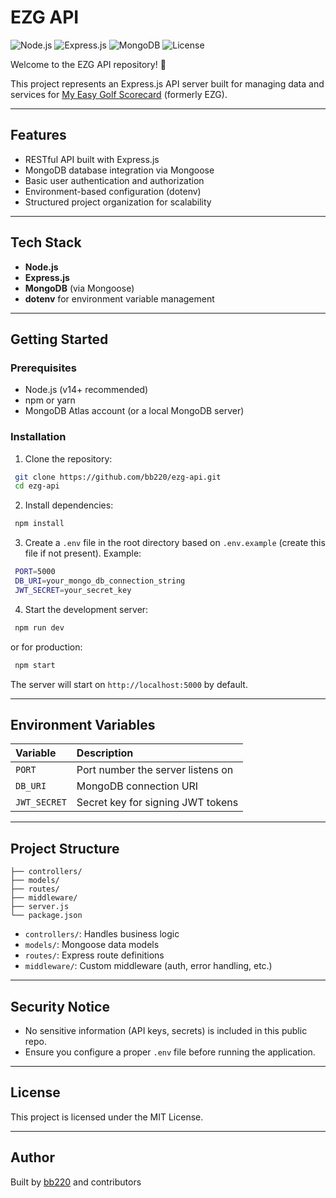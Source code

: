 # EZG API

![Node.js](https://img.shields.io/badge/Node.js-14%2B-green)
![Express.js](https://img.shields.io/badge/Express.js-API-lightgrey)
![MongoDB](https://img.shields.io/badge/MongoDB-Database-brightgreen)
![License](https://img.shields.io/badge/License-MIT-blue)

Welcome to the EZG API repository! 🚀

This project represents an Express.js API server built for managing data and services for [My Easy Golf Scorecard](https://myeasygolfscorecard.com/) (formerly EZG).

---

## Features

- RESTful API built with Express.js
- MongoDB database integration via Mongoose
- Basic user authentication and authorization
- Environment-based configuration (dotenv)
- Structured project organization for scalability

---

## Tech Stack

- **Node.js**
- **Express.js**
- **MongoDB** (via Mongoose)
- **dotenv** for environment variable management

---

## Getting Started

### Prerequisites

- Node.js (v14+ recommended)
- npm or yarn
- MongoDB Atlas account (or a local MongoDB server)

### Installation

1. Clone the repository:

```bash
 git clone https://github.com/bb220/ezg-api.git
 cd ezg-api
```

2. Install dependencies:

```bash
 npm install
```

3. Create a `.env` file in the root directory based on `.env.example` (create this file if not present). Example:

```bash
 PORT=5000
 DB_URI=your_mongo_db_connection_string
 JWT_SECRET=your_secret_key
```

4. Start the development server:

```bash
 npm run dev
```

or for production:

```bash
 npm start
```

The server will start on `http://localhost:5000` by default.

---

## Environment Variables

| Variable | Description |
|:---------|:------------|
| `PORT` | Port number the server listens on |
| `DB_URI` | MongoDB connection URI |
| `JWT_SECRET` | Secret key for signing JWT tokens |

---

## Project Structure

```
├── controllers/
├── models/
├── routes/
├── middleware/
├── server.js
└── package.json
```

- `controllers/`: Handles business logic
- `models/`: Mongoose data models
- `routes/`: Express route definitions
- `middleware/`: Custom middleware (auth, error handling, etc.)

---

## Security Notice

- No sensitive information (API keys, secrets) is included in this public repo.
- Ensure you configure a proper `.env` file before running the application.

---

## License

This project is licensed under the MIT License.

---

## Author

Built by [bb220](https://github.com/bb220) and contributors
